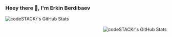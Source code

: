 ### Heey there 👋, I'm Erkin Berdibaev
<img align="left" alt="codeSTACKr's GitHub Stats" src="https://github-readme-stats.vercel.app/api/top-langs/?username=erkinchik&langs_count=8&layout=compact" />
<br />
<br />
<img align="right" alt="codeSTACKr's GitHub Stats" src="https://github-readme-stats.vercel.app/api?username=erkinchik&show_icons=true" />

[telegram]: https://t.me/erkinchik20
[linkedin]: https://www.linkedin.com/in/erkin-berdibaev-941197217
[instagram]: https://www.instagram.com/imsickofitalll/
